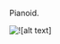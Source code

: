Pianoid.













![![alt text]]( https://github.com/Yerofeev/Pianoid-Python-Arkanoid/blob/master/pics/pianoid_1.gif)
